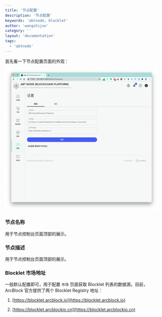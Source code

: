 ```yaml
---
title: '节点配置'
description: '节点配置'
keywords: 'abtnode, blocklet'
author: 'wangshijun'
category: ''
layout: 'documentation'
tags:
  - 'abtnode'
---
```


首先看一下节点配置页面的外观：

![](./images/node-settings-1-zh.png)

### 节点名称

用于节点控制台页面顶部的展示。

### 节点描述

用于节点控制台页面顶部的展示。

### Blocklet 市场地址

一般默认配置即可，用于配置 `市场` 页面获取 Blocklet 列表的数据源。目前，ArcBlock 官方提供了两个 Blocklet Registry 地址：

1. [https://blocklet.arcblock.io](https://blocklet.arcblock.io)

2. [https://blocklet.arcblockio.cn](https://blocklet.arcblockio.cn)
